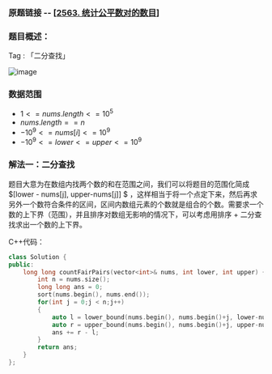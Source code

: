 ### 原题链接 -- [[2563. 统计公平数对的数目](https://leetcode.cn/problems/count-the-number-of-fair-pairs/)]

### 题目概述：
Tag : 「二分查找」

![image](https://user-images.githubusercontent.com/99656524/219923166-c2a99b30-74cb-47b4-ad07-5e5cee403189.png)

### 数据范围
* $1 <= nums.length <= 10^5$
* $nums.length == n$
* $-10^9 <= nums[i] <= 10^9$
* $-10^9 <= lower <= upper <= 10^9$

### 解法一：二分查找
题目大意为在数组内找两个数的和在范围之间，我们可以将题目的范围化简成 $[lower - nums[j], upper-nums[j]] $ ，这样相当于将一个点定下来，然后再求另外一个数符合条件的区间，区间内数组元素的个数就是组合的个数。需要求一个数的上下界（范围），并且排序对数组无影响的情况下，可以考虑用排序 + 二分查找求出一个数的上下界。

C++代码：
```cpp
class Solution {
public:
    long long countFairPairs(vector<int>& nums, int lower, int upper) {
        int n = nums.size();
        long long ans = 0;
        sort(nums.begin(), nums.end());
        for(int j = 0;j < n;j++)
        {
            auto l = lower_bound(nums.begin(), nums.begin()+j, lower-nums[j]);
            auto r = upper_bound(nums.begin(), nums.begin()+j, upper-nums[j]);
            ans += r - l;
        }
        return ans;
    }
};
```
